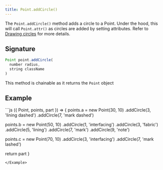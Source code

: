 ```yaml
---
title: Point.addCircle()
---
```


The `Point.addCircle()` method adds a circle to a Point. Under the hood, this
will call `Point.attr()` as circles are added by setting attributes. Refer to
[Drawing circles](/howtos/code/drawing-circles) for more details.

## Signature

```js
Point point.addCircle(
  number radius, 
  string className
)
```

<Tip compact>This method is chainable as it returns the `Point` object</Tip>

## Example

<Example caption="Examples of Point.addCircle(), compare this to [Point.setCircle](/reference/api/point/setcircle)">
```js
({ Point, points, part }) => {
  points.a = new Point(30, 10)
    .addCircle(3, 'lining dashed')
    .addCircle(7, 'mark dashed')

  points.b = new Point(50, 10)
    .addCircle(1, 'interfacing')
    .addCircle(3, 'fabric')
    .addCircle(5, 'lining')
    .addCircle(7, 'mark')
    .addCircle(9, 'note')

  points.c = new Point(70, 10)
    .addCircle(3, 'interfacing')
    .addCircle(7, 'mark lashed')

  return part
}
```
</Example>


